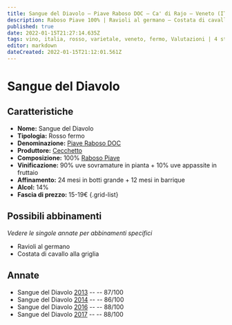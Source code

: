 ```yaml
---
title: Sangue del Diavolo – Piave Raboso DOC – Ca' di Rajo – Veneto (IT) – 15-19€ – 3★
description: Raboso Piave 100% | Ravioli al germano – Costata di cavallo alla griglia 
published: true
date: 2022-01-15T21:27:14.635Z
tags: vino, italia, rosso, varietale, veneto, fermo, Valutazioni | 4 stelle, Prezzi | 15-19€, raboso piave, ravioli al germano, costata di cavallo alla griglia
editor: markdown
dateCreated: 2022-01-15T21:12:01.561Z
---
```


# Sangue del Diavolo

## Caratteristiche
- **Nome:** Sangue del Diavolo
- **Tipologia:** Rosso fermo
- **Denominazione:** [Piave Raboso DOC](/denominazioni/Italia/Veneto/DOC/Piave-Raboso)
- **Produttore:** [Cecchetto](/produttori/Italia/Veneto/Cecchetto) 
- **Composizione:** 100% [Raboso Piave](/vitigni/Italia/bacca-nera/raboso-piave) 
- **Vinificazione:** 90% uve sovramature in pianta + 10% uve appassite in fruttaio
- **Affinamento:** 24 mesi in botti grande + 12 mesi in barrique
- **Alcol:** 14%
- **Fascia di prezzo:** 15-19€
{.grid-list}

## Possibili abbinamenti
*Vedere le singole annate per abbinamenti specifici*

- Ravioli al germano
- Costata di cavallo alla griglia

## Annate
- Sangue del Diavolo [2013](vini/Italia/Veneto/Ca-di-Rajo/Sangue-del-Diavolo/2013) -- <span class="star-3"></span> -- 87/100
- Sangue del Diavolo [2014](vini/Italia/Veneto/Ca-di-Rajo/Sangue-del-Diavolo/2014) -- <span class="star-3"></span> -- 86/100
- Sangue del Diavolo [2016](vini/Italia/Veneto/Ca-di-Rajo/Sangue-del-Diavolo/2016) -- <span class="star-3"></span> -- 88/100
- Sangue del Diavolo [2017](vini/Italia/Veneto/Ca-di-Rajo/Sangue-del-Diavolo/2017) -- <span class="star-3"></span> -- 88/100
